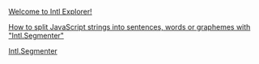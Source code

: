 [Welcome to Intl Explorer!](https://www.intl-explorer.com/?locale=en-GB)

[How to split JavaScript strings into sentences, words or graphemes with "Intl.Segmenter"](https://www.stefanjudis.com/today-i-learned/how-to-split-javascript-strings-with-intl-segmenter/)

[Intl.Segmenter](https://developer.mozilla.org/en-US/docs/Web/JavaScript/Reference/Global_Objects/Intl/Segmenter)

